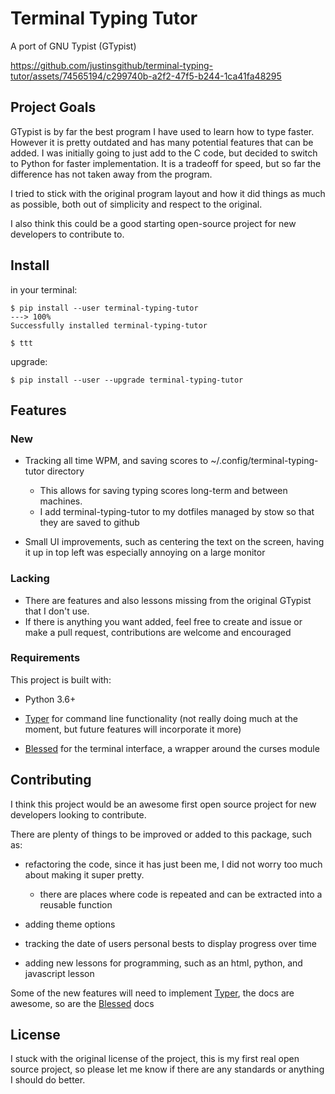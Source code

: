 # Terminal Typing Tutor

A port of GNU Typist (GTypist)



https://github.com/justinsgithub/terminal-typing-tutor/assets/74565194/c299740b-a2f2-47f5-b244-1ca41fa48295





## Project Goals

GTypist is by far the best program I have used to learn how to type faster. 
However it is pretty outdated and has many potential features that can be added. 
I was initially going to just add to the C code, but decided to switch to Python for faster implementation.
It is a tradeoff for speed, but so far the difference has not taken away from the program.

I tried to stick with the original program layout and how it did things as much as possible, both out of simplicity and respect to the original.

I also think this could be a good starting open-source project for new developers to contribute to.

## Install

in your terminal:

```
$ pip install --user terminal-typing-tutor
---> 100%
Successfully installed terminal-typing-tutor

$ ttt
```

upgrade:

```
$ pip install --user --upgrade terminal-typing-tutor
```

## Features

### New

- Tracking all time WPM, and saving scores to ~/.config/terminal-typing-tutor directory
    - This allows for saving typing scores long-term and between machines. 
    - I add terminal-typing-tutor to my dotfiles managed by stow so that they are saved to github

- Small UI improvements, such as centering the text on the screen, having it up in top left was especially annoying on a large monitor

### Lacking

- There are features and also lessons missing from the original GTypist that I don't use.
- If there is anything you want added, feel free to create and issue or make a pull request, contributions are welcome and encouraged

### Requirements


This project is built with:

- Python 3.6+

- [Typer](https://typer.tiangolo.com) for command line functionality (not really doing much at the moment, but future features will incorporate it more)

- [Blessed](https://github.com/jquast/blessed) for the terminal interface, a wrapper around the curses module

## Contributing

I think this project would be an awesome first open source project for new developers looking to contribute.

There are plenty of things to be improved or added to this package, such as:

- refactoring the code, since it has just been me, I did not worry too much about making it super pretty.
    - there are places where code is repeated and can be extracted into a reusable function

- adding theme options
- tracking the date of users personal bests to display progress over time
- adding new lessons for programming, such as an html, python, and javascript lesson

Some of the new features will need to implement [Typer](https://typer.tiangolo.com), the docs are awesome, so are the [Blessed](https://github.com/jquast/blessed) docs

## License

I stuck with the original license of the project, this is my first real open source project, so please let me know if there are any standards or anything I should do better.

